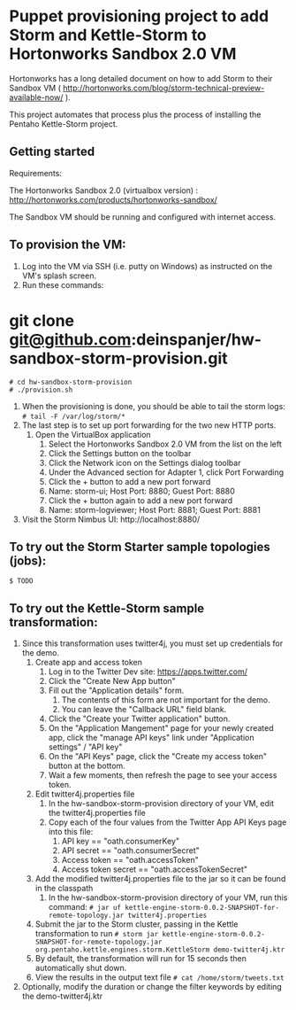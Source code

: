 # Puppet provisioning project to add Storm and Kettle-Storm to Hortonworks Sandbox 2.0 VM

Hortonworks has a long detailed document on how to add Storm to their Sandbox VM ( http://hortonworks.com/blog/storm-technical-preview-available-now/ ).

This project automates that process plus the process of installing the Pentaho Kettle-Storm project.

## Getting started

Requirements:

The Hortonworks Sandbox 2.0 (virtualbox version) : http://hortonworks.com/products/hortonworks-sandbox/

The Sandbox VM should be running and configured with internet access.

## To provision the VM:

1. Log into the VM via SSH (i.e. putty on Windows) as instructed on the VM's splash screen.
1. Run these commands:
  # git clone git@github.com:deinspanjer/hw-sandbox-storm-provision.git
```
# cd hw-sandbox-storm-provision
# ./provision.sh
```
1. When the provisioning is done, you should be able to tail the storm logs:
```# tail -F /var/log/storm/*```
1. The last step is to set up port forwarding for the two new HTTP ports.
    1. Open the VirtualBox application
		1. Select the Hortonworks Sandbox 2.0 VM from the list on the left
		1. Click the Settings button on the toolbar
		1. Click the Network icon on the Settings dialog toolbar
		1. Under the Advanced section for Adapter 1, click Port Forwarding
		1. Click the + button to add a new port forward
		1. Name: storm-ui; Host Port: 8880; Guest Port: 8880
		1. Click the + button again to add a new port forward
		1. Name: storm-logviewer; Host Port: 8881; Guest Port: 8881
1. Visit the Storm Nimbus UI: http://localhost:8880/

## To try out the Storm Starter sample topologies (jobs):
    $ TODO

## To try out the Kettle-Storm sample transformation:

1. Since this transformation uses twitter4j, you must set up credentials for the demo.
    1. Create app and access token
        1. Log in to the Twitter Dev site:  https://apps.twitter.com/
        1. Click the "Create New App button"
        1. Fill out the "Application details" form.
            1. The contents of this form are not important for the demo.
            1. You can leave the "Callback URL" field blank.
        1. Click the "Create your Twitter application" button.
        1. On the "Application Mangement" page for your newly created app, click the "manage API keys" link under "Application settings" / "API key"
        1. On the "API Keys" page, click the "Create my access token" button at the bottom.
        1. Wait a few moments, then refresh the page to see your access token.
    1. Edit twitter4j.properties file
        1. In the hw-sandbox-storm-provision directory of your VM, edit the twitter4j.properties file
        1. Copy each of the four values from the Twitter App API Keys page into this file:
            1. API key == "oath.consumerKey"
            1. API secret == "oath.consumerSecret"
            1. Access token == "oath.accessToken"
            1. Access token secret == "oath.accessTokenSecret"
    1. Add the modified twitter4j.properties file to the jar so it can be found in the classpath
        1. In the hw-sandbox-storm-provision directory of your VM, run this command:
```# jar uf kettle-engine-storm-0.0.2-SNAPSHOT-for-remote-topology.jar twitter4j.properties```
    1. Submit the jar to the Storm cluster, passing in the Kettle transformation to run
```# storm jar kettle-engine-storm-0.0.2-SNAPSHOT-for-remote-topology.jar org.pentaho.kettle.engines.storm.KettleStorm demo-twitter4j.ktr```
    1. By default, the transformation will run for 15 seconds then automatically shut down.
    1. View the results in the output text file
```# cat /home/storm/tweets.txt```
1. Optionally, modify the duration or change the filter keywords by editing the demo-twitter4j.ktr
